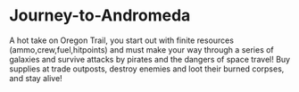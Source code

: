 # Journey-to-Andromeda

A hot take on Oregon Trail, you start out with finite resources (ammo,crew,fuel,hitpoints) 
and must make your way through a series of galaxies and survive attacks by pirates and the 
dangers of space travel! Buy supplies at trade outposts, destroy enemies and loot their 
burned corpses, and stay alive!
